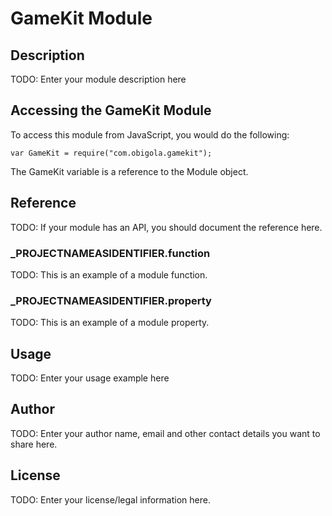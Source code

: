 # GameKit Module

## Description

TODO: Enter your module description here

## Accessing the GameKit Module

To access this module from JavaScript, you would do the following:

	var GameKit = require("com.obigola.gamekit");

The GameKit variable is a reference to the Module object.	

## Reference

TODO: If your module has an API, you should document
the reference here.

### ___PROJECTNAMEASIDENTIFIER__.function

TODO: This is an example of a module function.

### ___PROJECTNAMEASIDENTIFIER__.property

TODO: This is an example of a module property.

## Usage

TODO: Enter your usage example here

## Author

TODO: Enter your author name, email and other contact
details you want to share here. 

## License

TODO: Enter your license/legal information here.

